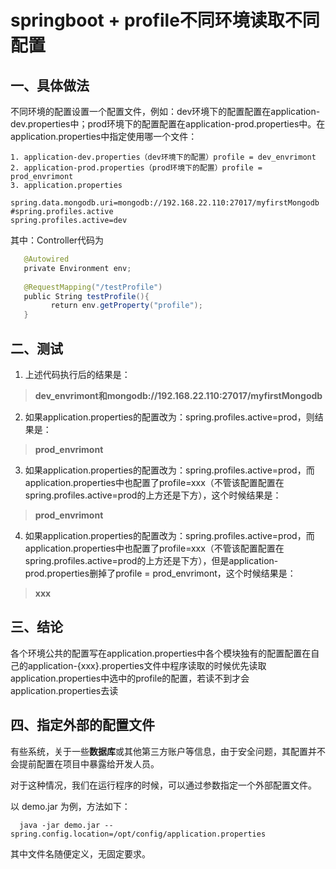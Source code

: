 # springboot + profile不同环境读取不同配置

## **一、具体做法**

 

不同环境的配置设置一个配置文件，例如：dev环境下的配置配置在application-dev.properties中；prod环境下的配置配置在application-prod.properties中。在application.properties中指定使用哪一个文件：

```properties
1. application-dev.properties（dev环境下的配置）profile = dev_envrimont 
2. application-prod.properties（prod环境下的配置）profile = prod_envrimont
3. application.properties
```

```properties
spring.data.mongodb.uri=mongodb://192.168.22.110:27017/myfirstMongodb      #spring.profiles.active      
spring.profiles.active=dev  
```



其中：Controller代码为

```java
   @Autowired  
   private Environment env;  
           
   @RequestMapping("/testProfile")  
   public String testProfile(){  
         return env.getProperty("profile");  
   }  
```

## **二、测试**

1. 上述代码执行后的结果是：

> **dev_envrimont和mongodb://192.168.22.110:27017/myfirstMongodb**

2. 如果application.properties的配置改为：spring.profiles.active=prod，则结果是：     

> **prod_envrimont**

3. 如果application.properties的配置改为：spring.profiles.active=prod，而application.properties中也配置了profile=xxx（不管该配置配置在spring.profiles.active=prod的上方还是下方），这个时候结果是：

> **prod_envrimont**

4. 如果application.properties的配置改为：spring.profiles.active=prod，而application.properties中也配置了profile=xxx（不管该配置配置在spring.profiles.active=prod的上方还是下方），但是application-prod.properties删掉了profile     = prod_envrimont，这个时候结果是：

> **xxx**

## **三、结论**

各个环境公共的配置写在application.properties中各个模块独有的配置配置在自己的application-{xxx}.properties文件中程序读取的时候优先读取application.properties中选中的profile的配置，若读不到才会application.properties去读

## **四、指定外部的配置文件**

有些系统，关于一些**数据库**或其他第三方账户等信息，由于安全问题，其配置并不会提前配置在项目中暴露给开发人员。 

对于这种情况，我们在运行程序的时候，可以通过参数指定一个外部配置文件。 

以 demo.jar 为例，方法如下：

```shell
  java -jar demo.jar --spring.config.location=/opt/config/application.properties  
```

其中文件名随便定义，无固定要求。